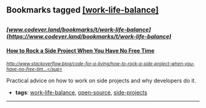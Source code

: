 ## Bookmarks tagged [[work-life-balance]](https://www.codever.land/search?q=[work-life-balance])

_<sup><sup>[www.codever.land/bookmarks/t/work-life-balance](https://www.codever.land/bookmarks/t/work-life-balance)</sup></sup>_
---
#### [How to Rock a Side Project When You Have No Free Time](http://www.stackoverflow.blog/code-for-a-living/how-to-rock-a-side-project-when-you-have-no-free-time)
_<sup>http://www.stackoverflow.blog/code-for-a-living/how-to-rock-a-side-project-when-you-have-no-free-tim...</sup>_

Practical advice on how to work on side projects and why developers do it.
* **tags**: [work-life-balance](../tagged/work-life-balance.md), [open-source](../tagged/open-source.md), [side-projects](../tagged/side-projects.md)
---
